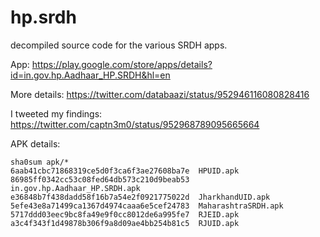 # hp.srdh

decompiled source code for the various SRDH apps.

App: https://play.google.com/store/apps/details?id=in.gov.hp.Aadhaar_HP.SRDH&hl=en

More details: https://twitter.com/databaazi/status/952946116080828416

I tweeted my findings: https://twitter.com/captn3m0/status/952968789095665664

APK details:

```
sha0sum apk/*
6aab41cbc71868319ce5d0f3ca6f3ae27608ba7e  HPUID.apk
86985ff0342cc53c08fed64db573c210d9beab53  in.gov.hp.Aadhaar_HP.SRDH.apk
e36848b7f438dadd58f16b7a54e2f0921775022d  JharkhandUID.apk
5efe43e8a71499ca1367d4974caaa6e5cef24783  MaharashtraSRDH.apk
5717ddd03eec9bc8fa49e9f0cc8012de6a995fe7  RJEID.apk
a3c4f343f1d49878b306f9a8d09ae4bb254b81c5  RJUID.apk
```